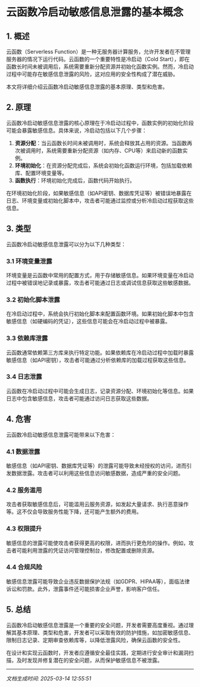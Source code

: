 # 云函数冷启动敏感信息泄露的基本概念

## 1. 概述

云函数（Serverless Function）是一种无服务器计算服务，允许开发者在不管理服务器的情况下运行代码。云函数的一个重要特性是冷启动（Cold Start），即在函数长时间未被调用后，系统需要重新分配资源并初始化函数实例。然而，冷启动过程中可能存在敏感信息泄露的风险，这对应用的安全性构成了潜在威胁。

本文将详细介绍云函数冷启动敏感信息泄露的基本原理、类型和危害。

## 2. 原理

云函数冷启动敏感信息泄露的核心原理在于冷启动过程中，函数实例的初始化阶段可能会暴露敏感信息。具体来说，冷启动包括以下几个步骤：

1. **资源分配**：当云函数长时间未被调用时，系统会释放其占用的资源。当函数再次被调用时，系统需要重新分配资源（如内存、CPU等）来启动新的函数实例。
2. **环境初始化**：在资源分配完成后，系统会初始化函数运行环境，包括加载依赖库、配置环境变量等。
3. **函数执行**：环境初始化完成后，函数代码开始执行。

在环境初始化阶段，如果敏感信息（如API密钥、数据库凭证等）被错误地暴露在日志、环境变量或初始化脚本中，攻击者可能通过监控或分析冷启动过程获取这些信息。

## 3. 类型

云函数冷启动敏感信息泄露可以分为以下几种类型：

### 3.1 环境变量泄露

环境变量是云函数中常用的配置方式，用于存储敏感信息。如果环境变量在冷启动过程中被错误地记录或暴露，攻击者可能通过日志或调试信息获取这些敏感数据。

### 3.2 初始化脚本泄露

在冷启动过程中，系统会执行初始化脚本来配置函数环境。如果初始化脚本中包含敏感信息（如硬编码的凭证），这些信息可能会在冷启动过程中被暴露。

### 3.3 依赖库泄露

云函数通常依赖第三方库来执行特定功能。如果依赖库在冷启动过程中加载时暴露敏感信息（如API密钥），攻击者可能通过分析依赖库的加载过程获取这些信息。

### 3.4 日志泄露

云函数在冷启动过程中可能会生成日志，记录资源分配、环境初始化等信息。如果日志中包含敏感信息，攻击者可能通过访问日志获取这些数据。

## 4. 危害

云函数冷启动敏感信息泄露可能带来以下危害：

### 4.1 数据泄露

敏感信息（如API密钥、数据库凭证等）的泄露可能导致未经授权的访问，进而引发数据泄露。攻击者可以利用这些信息访问敏感数据，造成严重的安全问题。

### 4.2 服务滥用

攻击者获取敏感信息后，可能滥用云服务资源，如发起大量请求、执行恶意操作等。这不仅会导致服务性能下降，还可能产生额外的费用。

### 4.3 权限提升

敏感信息的泄露可能使攻击者获得更高的权限，进而执行更危险的操作。例如，攻击者可能利用泄露的凭证访问管理控制台，修改配置或删除资源。

### 4.4 合规风险

敏感信息泄露可能导致企业违反数据保护法规（如GDPR、HIPAA等），面临法律诉讼和罚款。此外，泄露事件还可能损害企业声誉，影响客户信任。

## 5. 总结

云函数冷启动敏感信息泄露是一个重要的安全问题，开发者需要高度重视。通过理解其基本原理、类型和危害，开发者可以采取有效的防护措施，如加密敏感信息、限制日志记录、定期审查依赖库等，以降低泄露风险，确保云函数的安全性。

在设计和实现云函数时，开发者应遵循安全最佳实践，定期进行安全审计和漏洞扫描，及时发现并修复潜在的安全问题，从而保护敏感信息不被泄露。

---

*文档生成时间: 2025-03-14 12:55:51*
